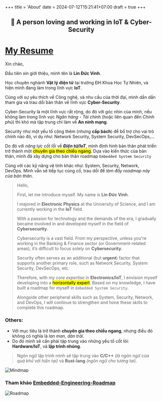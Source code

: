 +++
title = 'About'
date = 2024-07-12T15:21:41+07:00
draft = true
+++

<h2 align="center">👋 A person loving and working in IoT & Cyber-Security</h2>

# [My Resume](../CV_VinhLD_10022025.pdf)

Xin chào,

Đầu tiên xin giới thiệu, mình tên là **Lin Đức Vinh**. 

Học chuyên nghành **Vật lý điện tử** tại trường ĐH Khoa Học Tự Nhiên, và hiện mình đang làm trong lĩnh vực **IoT**.

Cùng với sự yêu thích về Công nghệ, và nhu cầu của thời đại, mình dần dần tham gia và trau dồi bản thân về lĩnh vực **Cyber-Security**.

Cyber-Security là một lĩnh vực rất rộng, do đó với góc nhìn của mình, nếu không làm trong lĩnh vực *Ngân hàng - Tài chính* (hoặc liên quan đến *Chính phủ*) thì khó mà tập trung chỉ làm về **An ninh mạng**.

Security như một yếu tố cộng thêm (nhưng **cấp bách**) để bổ trợ cho vai trò chính nào đó, ví dụ như: Network Security, System Security, DevSecOps,...

Do đó với *năng lực cốt lỗi* về ***Điện tử/IoT***, mình định hình bản thân phát triển trở thành một <mark>chuyên gia theo chiều ngang</mark>. Dựa vào kiến thức của bản thân, mình đã xây dựng cho bản thân roadmap `Embedded System Security`

Cùng với các kỹ năng vệ tinh khác như: System, Security, Network, DevOps. Mình vẫn sẽ tiếp tục củng cố, trau dồi để *làm đầy roadmap này của bản thân*.

> Hello,
>
> First, let me introduce myself. My name is **Lin Đức Vinh**.
>
> I majored in **Electronic Physics** at the University of Science, and I am currently working in the **IoT** field.
>
> With a passion for technology and the demands of the era, I gradually became involved in and developed myself in the field of **Cybersecurity**.
>
> Cybersecurity is a vast field. From my perspective, unless you're working in the Banking & Finance sector (or Government-related areas), it’s difficult to focus solely on **Cybersecurity**.
>
> Security often serves as an additional (but **urgent**) factor that supports another primary role, such as Network Security, System Security, DevSecOps, etc.
> 
> Therefore, with *my core expertise* in **Electronics/IoT**, I envision myself developing into a <mark>horizontally expert</mark>. Based on my knowledge, I have built a roadmap for myself in `Embedded System Security`.
>
> Alongside other peripheral skills such as System, Security, Network, and DevOps, I will continue to strengthen and hone these skills to complete this roadmap.

### Others:
- Với mục tiêu là trở thành **chuyên gia theo chiều ngang**, nhưng điều đó không có nghĩa là *lan man*, *dàn trải*.
- Do đó mình sẽ cần phải tập trung vào những yếu tố cốt lõi: **Hardware/IoT**, và **lập trình nhúng**.
> Ngôn ngữ lập trình mình sẽ tập trung vào **C/C++** *(là ngôn ngữ của quá khứ với hiện tại)* và **Rust-lang** *(ngôn ngữ cho tương lai)*. </br>

![Mindmap](/image/Mindmap.png)

### Tham khảo [Embedded-Engineering-Roadmap](https://github.com/m3y54m/Embedded-Engineering-Roadmap)

![Roadmap](https://github.com/m3y54m/Embedded-Engineering-Roadmap/releases/latest/download/Embedded-Engineering-Roadmap.png)

